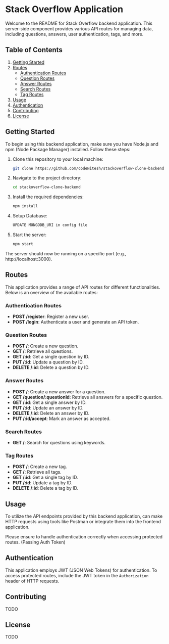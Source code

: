 # Stack Overflow Application

Welcome to the README for Stack Overflow backend application. This server-side component provides various API routes for managing data, including questions, answers, user authentication, tags, and more.

## Table of Contents

1. [Getting Started](#getting-started)
2. [Routes](#routes)
   - [Authentication Routes](#authentication-routes)
   - [Question Routes](#question-routes)
   - [Answer Routes](#answer-routes)
   - [Search Routes](#search-routes)
   - [Tag Routes](#tag-routes)
3. [Usage](#usage)
4. [Authentication](#authentication)
5. [Contributing](#contributing)
6. [License](#license)

## Getting Started

To begin using this backend application, make sure you have Node.js and npm (Node Package Manager) installed. Follow these steps:

1. Clone this repository to your local machine:

   ```sh
   git clone https://github.com/codeNitesh/stackoverflow-clone-backend
   ```

2. Navigate to the project directory:

   ```sh
   cd stackoverflow-clone-backend
   ```

3. Install the required dependencies:

   ```sh
   npm install
   ```
   
4. Setup Database:
   ```sh
   UPDATE MONGODB_URI in config file
   ```
   
5. Start the server:

   ```sh
   npm start
   ```

The server should now be running on a specific port (e.g., http://localhost:3000).

## Routes

This application provides a range of API routes for different functionalities. Below is an overview of the available routes:

### Authentication Routes

- **POST /register**: Register a new user.
- **POST /login**: Authenticate a user and generate an API token.

### Question Routes

- **POST /**: Create a new question.
- **GET /**: Retrieve all questions.
- **GET /:id**: Get a single question by ID.
- **PUT /:id**: Update a question by ID.
- **DELETE /:id**: Delete a question by ID.

### Answer Routes

- **POST /**: Create a new answer for a question.
- **GET /question/:questionId**: Retrieve all answers for a specific question.
- **GET /:id**: Get a single answer by ID.
- **PUT /:id**: Update an answer by ID.
- **DELETE /:id**: Delete an answer by ID.
- **PUT /:id/accept**: Mark an answer as accepted.

### Search Routes

- **GET /**: Search for questions using keywords.

### Tag Routes

- **POST /**: Create a new tag.
- **GET /**: Retrieve all tags.
- **GET /:id**: Get a single tag by ID.
- **PUT /:id**: Update a tag by ID.
- **DELETE /:id**: Delete a tag by ID.

## Usage

To utilize the API endpoints provided by this backend application, can make HTTP requests using tools like Postman or integrate them into the frontend application.

Please ensure to handle authentication correctly when accessing protected routes. (Passing Auth Token)

## Authentication

This application employs JWT (JSON Web Tokens) for authentication. To access protected routes, include the JWT token in the `Authorization` header of HTTP requests.

## Contributing

TODO

## License

TODO
